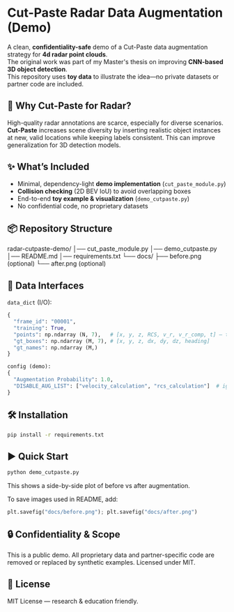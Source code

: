 # Cut-Paste Radar Data Augmentation (Demo)

A clean, **confidentiality-safe** demo of a Cut-Paste data augmentation strategy for **4d radar point clouds**.  
The original work was part of my Master's thesis on improving **CNN-based 3D object detection**.  
This repository uses **toy data** to illustrate the idea—no private datasets or partner code are included.

## 🚦 Why Cut-Paste for Radar?
High-quality radar annotations are scarce, especially for diverse scenarios.
**Cut-Paste** increases scene diversity by inserting realistic object instances at new, valid locations while keeping labels consistent.
This can improve generalization for 3D detection models.

## ✨ What’s Included
- Minimal, dependency-light **demo implementation** (`cut_paste_module.py`)
- **Collision checking** (2D BEV IoU) to avoid overlapping boxes
- End-to-end **toy example & visualization** (`demo_cutpaste.py`)
- No confidential code, no proprietary datasets

## 📦 Repository Structure
radar-cutpaste-demo/
│── cut_paste_module.py
│── demo_cutpaste.py
│── README.md
│── requirements.txt
  └── docs/
├── before.png (optional)
  └── after.png (optional)

## 🧩 Data Interfaces
`data_dict` (I/O):
```python
{
  "frame_id": "00001",
  "training": True,
  "points": np.ndarray (N, 7),   # [x, y, z, RCS, v_r, v_r_comp, t] — toy values in demo
  "gt_boxes": np.ndarray (M, 7), # [x, y, z, dx, dy, dz, heading]
  "gt_names": np.ndarray (M,)
}

config (demo):
{
  "Augmentation Probability": 1.0,
  "DISABLE_AUG_LIST": ["velocity_calculation", "rcs_calculation"]  # ignored in demo
}
```

## 🛠 Installation
```bash
pip install -r requirements.txt
```

## ▶️ Quick Start
```python
python demo_cutpaste.py
```
This shows a side-by-side plot of before vs after augmentation.

To save images used in README, add:
```python
plt.savefig("docs/before.png"); plt.savefig("docs/after.png")
```

## 🔒 Confidentiality & Scope

This is a public demo. All proprietary data and partner-specific code are removed or replaced by synthetic examples. Licensed under MIT.

## 📄 License
MIT License — research & education friendly.
